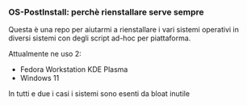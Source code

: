 ### OS-PostInstall: perchè rienstallare serve sempre

Questa è una repo per aiutarmi a rienstallare i vari sistemi operativi in diversi sistemi con degli script ad-hoc per piattaforma.

Attualmente ne uso 2:

- Fedora Workstation KDE Plasma
- Windows 11

In tutti e due i casi i sistemi sono esenti da bloat inutile



